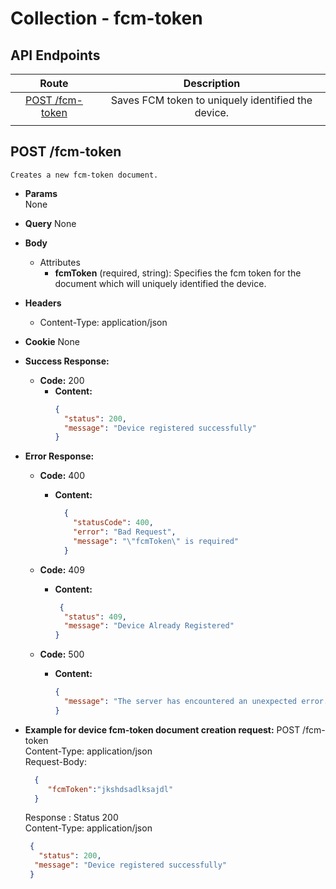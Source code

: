 # Collection - fcm-token

## API Endpoints

|              Route              |                    Description                     |
| :-----------------------------: | :------------------------------------------------: |
| [POST /fcm-token](#post-notify) | Saves FCM token to uniquely identified the device. |
|                                 |

## POST /fcm-token

    Creates a new fcm-token document.

- **Params**  
  None
- **Query**
  None
- **Body**
  - Attributes
    - **fcmToken** (required, string): Specifies the fcm token for the document which will uniquely identified the device.

- **Headers**
  - Content-Type: application/json
- **Cookie**
  None
- **Success Response:**
  - **Code:** 200
    - **Content:**
      ```json
      {
        "status": 200,
        "message": "Device registered successfully"
      }
      ```
- **Error Response:**

  - **Code:** 400

    - **Content:**
      ```json
        {
          "statusCode": 400,
          "error": "Bad Request",
          "message": "\"fcmToken\" is required"
        }
      ```

  - **Code:** 409

    - **Content:**
      ```json
       {
        "status": 409,
        "message": "Device Already Registered"
      }
      ```

  - **Code:** 500
    - **Content:**
      ```json
      {
        "message": "The server has encountered an unexpected error. Please contact the administrator for more information."
      }
      ```

- **Example for device fcm-token document creation request:**
  POST /fcm-token<br/>
  Content-Type: application/json<br/>
  Request-Body:<br/>

  ```json
    {
       "fcmToken":"jkshdsadlksajdl"
    }
  ```

  Response :
  Status 200<br/>
  Content-Type: application/json<br/>

  ```json
   {
     "status": 200,
    "message": "Device registered successfully"
   }
  ```